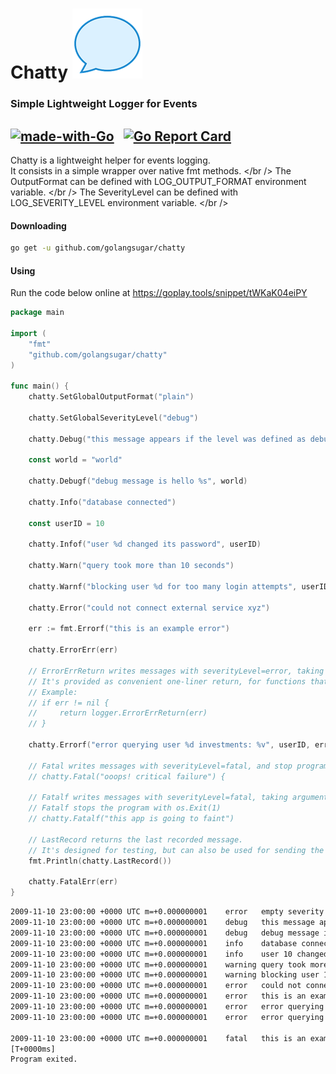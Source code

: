 # Chatty ![Chatty](etc/chatty.png)
### Simple Lightweight Logger for Events
[![made-with-Go](https://img.shields.io/badge/Made%20with-Go-1f425f.svg)](http://golang.org)
&nbsp;
[![Go Report Card](https://goreportcard.com/badge/github.com/golangsugar/chatty)](https://goreportcard.com/report/github.com/golangsugar/chatty)
---
Chatty is a lightweight helper for events logging. <br />
It consists in a simple wrapper over native fmt methods. </br />
The OutputFormat can be defined with LOG_OUTPUT_FORMAT environment variable. </br />
The SeverityLevel can be defined with LOG_SEVERITY_LEVEL environment variable. </br />

#### Downloading
```bash
go get -u github.com/golangsugar/chatty
```

#### Using
Run the code below online at https://goplay.tools/snippet/tWKaK04eiPY

```go
package main

import (
	"fmt"
	"github.com/golangsugar/chatty"
)

func main() {
	chatty.SetGlobalOutputFormat("plain")

	chatty.SetGlobalSeverityLevel("debug")

	chatty.Debug("this message appears if the level was defined as debug")

	const world = "world"
	
	chatty.Debugf("debug message is hello %s", world)

	chatty.Info("database connected")

	const userID = 10
	
	chatty.Infof("user %d changed its password", userID)

	chatty.Warn("query took more than 10 seconds")

	chatty.Warnf("blocking user %d for too many login attempts", userID)

	chatty.Error("could not connect external service xyz")

	err := fmt.Errorf("this is an example error")
	
	chatty.ErrorErr(err)

	// ErrorErrReturn writes messages with severityLevel=error, taking arguments in fmt.Printf format
	// It's provided as convenient one-liner return, for functions that returns an error
	// Example:
	// if err != nil {
	//     return logger.ErrorErrReturn(err)
	// }
	
	chatty.Errorf("error querying user %d investments: %v", userID, err)
	
	// Fatal writes messages with severityLevel=fatal, and stop program with os.Exit(1)
	// chatty.Fatal("ooops! critical failure") {

	// Fatalf writes messages with severityLevel=fatal, taking arguments in fmt.Printf format
	// Fatalf stops the program with os.Exit(1)
	// chatty.Fatalf("this app is going to faint")

	// LastRecord returns the last recorded message.
	// It's designed for testing, but can also be used for sending the same message for two or more output engines
	fmt.Println(chatty.LastRecord())
    
	chatty.FatalErr(err)
}
```
```bash
2009-11-10 23:00:00 +0000 UTC m=+0.000000001	error	empty severity level
2009-11-10 23:00:00 +0000 UTC m=+0.000000001	debug	this message appears if the level was defined as debug
2009-11-10 23:00:00 +0000 UTC m=+0.000000001	debug	debug message is hello world
2009-11-10 23:00:00 +0000 UTC m=+0.000000001	info	database connected
2009-11-10 23:00:00 +0000 UTC m=+0.000000001	info	user 10 changed its password
2009-11-10 23:00:00 +0000 UTC m=+0.000000001	warning	query took more than 10 seconds
2009-11-10 23:00:00 +0000 UTC m=+0.000000001	warning	blocking user 10 for too many login attempts
2009-11-10 23:00:00 +0000 UTC m=+0.000000001	error	could not connect external service xyz
2009-11-10 23:00:00 +0000 UTC m=+0.000000001	error	this is an example error
2009-11-10 23:00:00 +0000 UTC m=+0.000000001	error	error querying user 10 investments: this is an example error
2009-11-10 23:00:00 +0000 UTC m=+0.000000001	error	error querying user 10 investments: this is an example error

2009-11-10 23:00:00 +0000 UTC m=+0.000000001	fatal	this is an example error
[T+0000ms]
Program exited.
```
